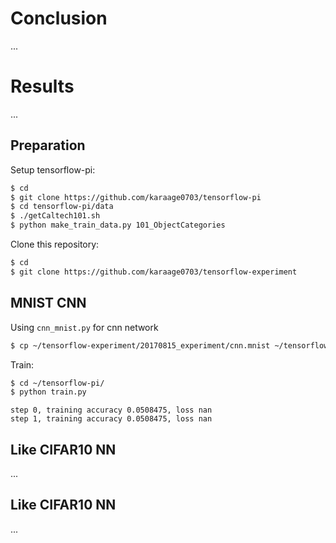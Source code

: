 
# Conclusion
...

# Results
...

## Preparation
Setup tensorflow-pi:
```sh
$ cd
$ git clone https://github.com/karaage0703/tensorflow-pi
$ cd tensorflow-pi/data
$ ./getCaltech101.sh 
$ python make_train_data.py 101_ObjectCategories
```

Clone this repository:
```sh
$ cd
$ git clone https://github.com/karaage0703/tensorflow-experiment
```

## MNIST CNN
Using `cnn_mnist.py` for cnn network
```sh
$ cp ~/tensorflow-experiment/20170815_experiment/cnn.mnist ~/tensorflow-pi/cnn.py
```

Train:
```sh
$ cd ~/tensorflow-pi/
$ python train.py
```


```
step 0, training accuracy 0.0508475, loss nan
step 1, training accuracy 0.0508475, loss nan
```


## Like CIFAR10 NN
...


## Like CIFAR10 NN
...

